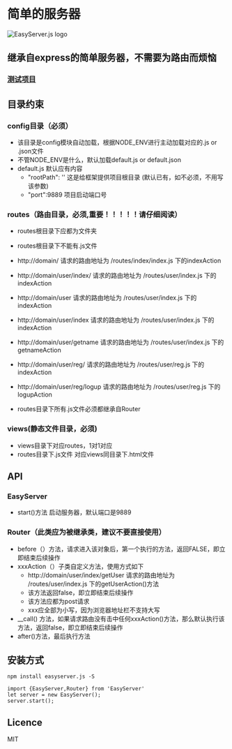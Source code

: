 # 简单的服务器
![EasyServer.js logo](http://gao111.top/img/logo.jpg)
## 继承自express的简单服务器，不需要为路由而烦恼
### [测试项目](https://github.com/332065255/easy_test)

## 目录约束
### config目录（必须）
* 该目录是config模块自动加载，根据NODE_ENV进行主动加载对应的.js or .json文件
* 不管NODE_ENV是什么，默认加载default.js or default.json
* default.js 默认应有内容
	* 	"rootPath": ''    这是给框架提供项目根目录 (默认已有，如不必须，不用写该参数)
	*  "port":9889       项目启动端口号

	
### routes（路由目录，必须,重要！！！！！请仔细阅读）
* routes根目录下应都为文件夹
* routes根目录下不能有.js文件
* http://domain/ 请求的路由地址为 /routes/index/index.js 下的indexAction
* http://domain/user/index/ 请求的路由地址为 /routes/user/index.js 下的indexAction

* http://domain/user 请求的路由地址为 /routes/user/index.js 下的indexAction

* http://domain/user/index 请求的路由地址为 /routes/user/index.js 下的indexAction
* http://domain/user/getname 请求的路由地址为 /routes/user/index.js 下的getnameAction
* http://domain/user/reg/ 请求的路由地址为 /routes/user/reg.js 下的indexAction
* http://domain/user/reg/logup 请求的路由地址为 /routes/user/reg.js 下的logupAction
* routes目录下所有.js文件必须都继承自Router
	
### views(静态文件目录，必须)
* views目录下对应routes，1对1对应
* routes目录下.js文件 对应views同目录下.html文件



## API
### EasyServer
* start()方法 启动服务器，默认端口是9889

### Router（此类应为被继承类，建议不要直接使用）
* before（）方法，请求进入该对象后，第一个执行的方法，返回FALSE，即立即结束后续操作
* xxxAction（）子类自定义方法，使用方式如下
	* http://domain/user/index/getUser 请求的路由地址为 /routes/user/index.js 下的getUserAction()方法
	* 该方法返回false，即立即结束后续操作
	* 该方法应都为post请求
	* xxx应全部为小写，因为浏览器地址栏不支持大写
* __call() 方法，如果请求路由没有击中任何xxxAction()方法，那么默认执行该方法，返回false，即立即结束后续操作
* after()方法，最后执行方法
	



## 安装方式
```
npm install easyserver.js -S

import {EasyServer,Router} from 'EasyServer'
let server = new EasyServer();
server.start();
```

## Licence

MIT